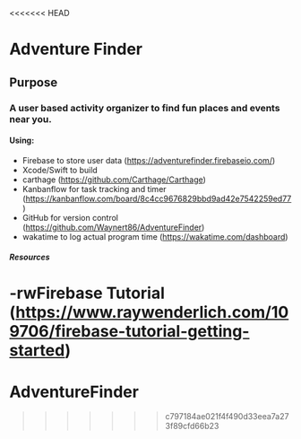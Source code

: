 <<<<<<< HEAD
# Adventure Finder

## Purpose
### A user based activity organizer to find fun places and events near you.

#### Using:

- Firebase to store user data (https://adventurefinder.firebaseio.com/)
- Xcode/Swift to build
- carthage (https://github.com/Carthage/Carthage)
- Kanbanflow for task tracking and timer (https://kanbanflow.com/board/8c4cc9676829bbd9ad42e7542259ed77)
- GitHub for version control (https://github.com/Waynert86/AdventureFinder)
- wakatime to log actual program time (https://wakatime.com/dashboard)


##### __Resources__

-rwFirebase Tutorial (https://www.raywenderlich.com/109706/firebase-tutorial-getting-started)
=======
# AdventureFinder
>>>>>>> c797184ae021f4f490d33eea7a273f89cfd66b23
